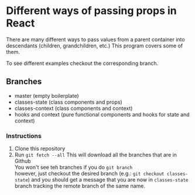 # Different ways of passing props in React

There are many different ways to pass values from a parent container into descendants (children, grandchildren, etc.) This program covers some of them.

To see different examples checkout the corresponding branch.

## Branches
- master (empty boilerplate)
- classes-state (class components and props)
- classes-context (class components and context)
- hooks and context (pure functional components and hooks for state and context)

### Instructions
1. Clone this repository
2. Run `git fetch --all` This will download all the branches that are in Github  
  You won't see teh branches if you do `git branch`  
  however, just checkout the desired branch (e.g.: `git checkout classes-state`) and you should get a message that you are now in `classes-state` branch tracking the remote branch of the same name.
